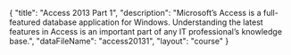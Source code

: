 {
	"title": "Access 2013 Part 1",
	"description": "Microsoft’s Access is a full-featured database application for Windows. Understanding the latest features in Access is an important part of any IT professional’s knowledge base.",
	"dataFileName": "access20131",
	"layout": "course"
}